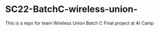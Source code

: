 # SC22-BatchC-wireless-union-

This is a repo for team Wireless Union Batch C Final project at AI Camp



